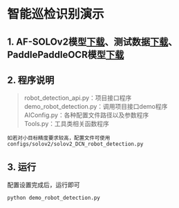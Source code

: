 # 智能巡检识别演示

## 1. AF-SOLOv2模型[下载](https://pan.baidu.com/s/1FBb2hpq3mNROEVjSVPy6ZA?pwd=7668)、测试数据[下载](https://pan.baidu.com/s/18m4opUIBw0mS7r4fzxIkhg?pwd=1ed1)、PaddlePaddleOCR模型[下载](https://pan.baidu.com/s/1aD9vXvwKyHKpySgZcHJv-A?pwd=001v)

## 2. 程序说明

>robot_detection_api.py：项目接口程序  
>demo_robot_detection.py：调用项目接口demo程序  
>AIConfig.py：各种配置文件路径以及参数程序  
>Tools.py：工具类相关函数程序

    如若对小目标精度要求较高，配置文件可使用configs/solov2/solov2_DCN_robot_detection.py

## 3. 运行

配置设置完成后，运行即可

```shell
python demo_robot_detection.py
```
